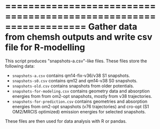 ==================================================================
Gather data from chemsh outputs and write csv file for R-modelling
==================================================================

This script produces "snapshots-a.csv"-like files. These files store 
the following data:

* ``snapshots-a.csv`` contains qm14-fix-v36/v38 S1 snapshots.
* ``snapshots-s0.csv`` contains qm12 and qm14-v38 S0 snapshots.
* ``snapshots-old.csv`` contains snapshots from older potentials.
* ``snapshots-for-modeling.csv`` contains geometry data and
    absorption energies from from om2-opt snapshots, mostly from
    v38 trajectories.
* ``snapshots-for-prediction.csv`` contains geometries and absorption
    energies from om2-opt snapshots (v76 trajectories) and cro-opt
    (S1 OM2/MRCIS optimized) emission energies for selected 
    snapshots.

These files are then used for data analysis with R or pandas.
